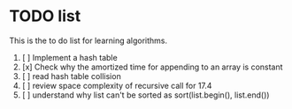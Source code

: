 
# TODO list

This is the to do list for learning algorithms.

1. [ ] Implement a hash table
2. [x] Check why the amortized time for appending to an array is constant
3. [ ] read hash table collision
4. [ ] review space complexity of recursive call for 17.4
5. [ ] understand why list can't be sorted as sort(list.begin(), list.end())